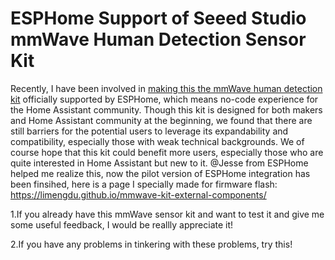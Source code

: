 # ESPHome Support of Seeed Studio mmWave Human Detection Sensor Kit 

Recently, I have been involved in [making this the mmWave human detection kit](https://www.seeedstudio.com/mmWave-Human-Detection-Sensor-Kit-p-5773.html) officially supported by ESPHome, which means no-code experience for the Home Assistant community. Though this kit is designed for both makers and Home Assistant community at the beginning, we found that there are still barriers for the potential users to leverage its expandability and compatibility, especially those with weak technical backgrounds. We of course hope that this kit could benefit more users, especially those who are quite interested in Home Assistant but new to it.  @Jesse from ESPHome helped me realize this, now the pilot version of ESPHome integration has been finsihed, here is a page I specially made for firmware flash: https://limengdu.github.io/mmwave-kit-external-components/

1.If you already have this mmWave sensor kit and want to test it and give me some useful feedback, I would be reallly appreciate it! 

2.If you have any problems in tinkering with these problems, try this!  









